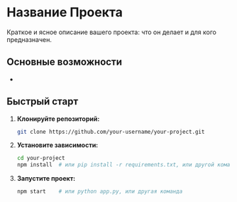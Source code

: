 # Название Проекта

Краткое и ясное описание вашего проекта: что он делает и для кого предназначен.

## Основные возможности

-

## Быстрый старт

1.  **Клонируйте репозиторий:**
    ```bash
    git clone https://github.com/your-username/your-project.git
    ```
2.  **Установите зависимости:**
    ```bash
    cd your-project
    npm install  # или pip install -r requirements.txt, или другой команда
    ```
3.  **Запустите проект:**
    ```bash
    npm start    # или python app.py, или другая команда
    ```
